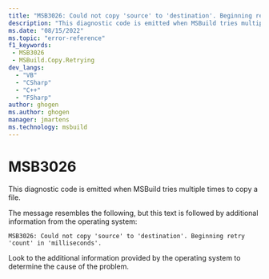 ```yaml
---
title: "MSB3026: Could not copy 'source' to 'destination'. Beginning retry 'count' in 'milliseconds'."
description: "This diagnostic code is emitted when MSBuild tries multiple times to copy a file."
ms.date: "08/15/2022"
ms.topic: "error-reference"
f1_keywords:
 - MSB3026
 - MSBuild.Copy.Retrying
dev_langs:
  - "VB"
  - "CSharp"
  - "C++"
  - "FSharp"
author: ghogen
ms.author: ghogen
manager: jmartens
ms.technology: msbuild
---
```

# MSB3026

This diagnostic code is emitted when MSBuild tries multiple times to copy a file.

The message resembles the following, but this text is followed by additional information from the operating system:

```output
MSB3026: Could not copy 'source' to 'destination'. Beginning retry 'count' in 'milliseconds'.
```

Look to the additional information provided by the operating system to determine the cause of the problem.
